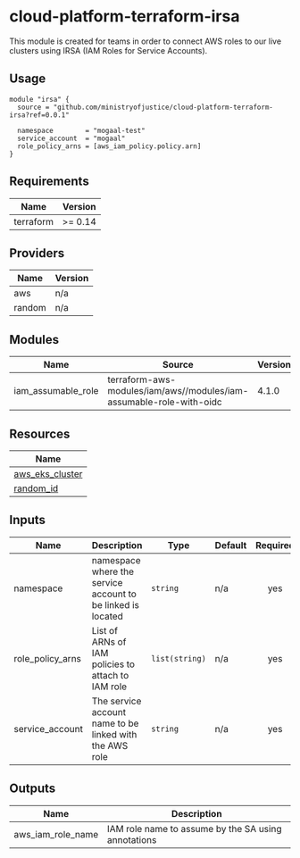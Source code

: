 # cloud-platform-terraform-irsa

This module is created for teams in order to connect AWS roles to our live clusters using IRSA (IAM Roles for Service Accounts). 

## Usage

```hcl
module "irsa" {
  source = "github.com/ministryofjustice/cloud-platform-terraform-irsa?ref=0.0.1"

  namespace        = "mogaal-test"
  service_account  = "mogaal"
  role_policy_arns = [aws_iam_policy.policy.arn]
}

```

<!--- BEGIN_TF_DOCS --->
## Requirements

| Name | Version |
|------|---------|
| terraform | >= 0.14 |

## Providers

| Name | Version |
|------|---------|
| aws | n/a |
| random | n/a |

## Modules

| Name | Source | Version |
|------|--------|---------|
| iam_assumable_role | terraform-aws-modules/iam/aws//modules/iam-assumable-role-with-oidc | 4.1.0 |

## Resources

| Name |
|------|
| [aws_eks_cluster](https://registry.terraform.io/providers/hashicorp/aws/latest/docs/data-sources/eks_cluster) |
| [random_id](https://registry.terraform.io/providers/hashicorp/random/latest/docs/resources/id) |

## Inputs

| Name | Description | Type | Default | Required |
|------|-------------|------|---------|:--------:|
| namespace | namespace where the service account to be linked is located | `string` | n/a | yes |
| role\_policy\_arns | List of ARNs of IAM policies to attach to IAM role | `list(string)` | n/a | yes |
| service\_account | The service account name to be linked with the AWS role | `string` | n/a | yes |

## Outputs

| Name | Description |
|------|-------------|
| aws\_iam\_role\_name | IAM role name to assume by the SA using annotations |

<!--- END_TF_DOCS --->
